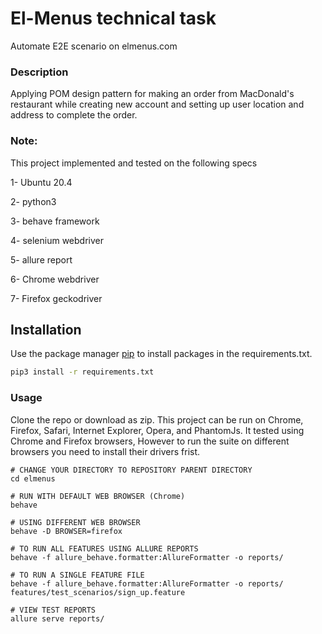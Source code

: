 # El-Menus technical task
Automate E2E scenario on elmenus.com 

### Description
Applying POM design pattern for making an order from MacDonald's restaurant while creating new account and setting up user location and address to complete the order.
### Note:
This project implemented and tested on the following specs

1- Ubuntu 20.4

2- python3 

3- behave framework

4- selenium webdriver

5- allure report

6- Chrome webdriver

7- Firefox geckodriver

## Installation

Use the package manager [pip](https://pip.pypa.io/en/stable/) to install packages in the requirements.txt.
```bash
pip3 install -r requirements.txt
```

### Usage
Clone the repo or download as zip. This project can be run on Chrome, Firefox, Safari, Internet Explorer, Opera, and PhantomJs. It tested using Chrome and Firefox browsers, However to run the suite on different browsers you need to install their drivers frist.

```shell
# CHANGE YOUR DIRECTORY TO REPOSITORY PARENT DIRECTORY
cd elmenus

# RUN WITH DEFAULT WEB BROWSER (Chrome)
behave

# USING DIFFERENT WEB BROWSER
behave -D BROWSER=firefox

# TO RUN ALL FEATURES USING ALLURE REPORTS
behave -f allure_behave.formatter:AllureFormatter -o reports/

# TO RUN A SINGLE FEATURE FILE
behave -f allure_behave.formatter:AllureFormatter -o reports/ features/test_scenarios/sign_up.feature

# VIEW TEST REPORTS
allure serve reports/
```

